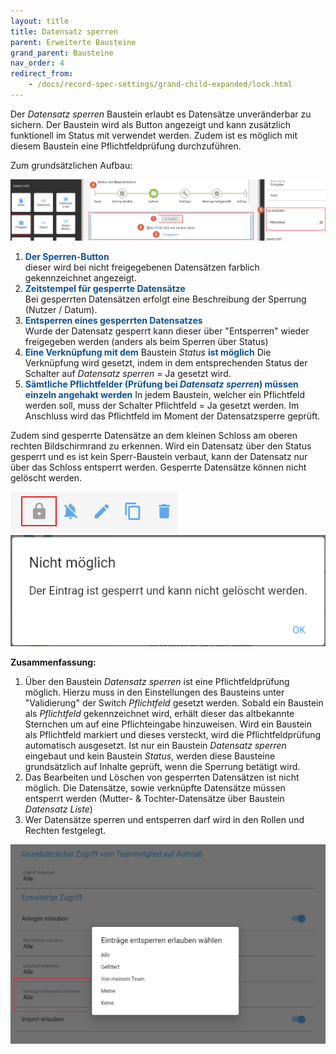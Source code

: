 ```yaml
---
layout: title
title: Datensatz sperren
parent: Erweiterte Bausteine
grand_parent: Bausteine
nav_order: 4
redirect_from:
    - /docs/record-spec-settings/grand-child-expanded/lock.html
---
```


Der _Datensatz sperren_ Baustein erlaubt es Datensätze unveränderbar zu sichern. Der Baustein wird als
Button angezeigt und kann zusätzlich funktionell im Status mit verwendet werden. Zudem ist es möglich
mit diesem Baustein eine Pflichtfeldprüfung durchzuführen.

Zum grundsätzlichen Aufbau:

![lock](\old_assets\record-spec-settings\1lock.png 'lock')

1. <span style="color:#0b5394">**Der Sperren-Button**</span>  
   dieser wird bei nicht freigegebenen Datensätzen farblich gekennzeichnet angezeigt.
2. <span style="color:#0b5394">**Zeitstempel für gesperrte Datensätze**</span>  
   Bei gesperrten Datensätzen erfolgt eine Beschreibung der Sperrung (Nutzer / Datum).
3. <span style="color:#0b5394">**Entsperren eines gesperrten Datensatzes**</span>  
   Wurde der Datensatz gesperrt kann dieser über "Entsperren" wieder freigegeben werden
   (anders als beim Sperren über Status)
4. <span style="color:#0b5394">**Eine Verknüpfung mit dem**</span>
   Baustein _Status_
   <span style="color:#0b5394">**ist möglich**</span>
   Die Verknüpfung wird gesetzt, indem in dem entsprechenden Status der Schalter auf _Datensatz sperren_ = Ja gesetzt wird.
5. <span style="color:#0b5394">**Sämtliche Pflichtfelder (Prüfung bei _Datensatz sperren_) müssen einzeln angehakt werden**</span>
   In jedem Baustein, welcher ein Pflichtfeld werden soll, muss der Schalter Pflichtfeld = Ja gesetzt werden.
   Im Anschluss wird das Pflichtfeld im Moment der Datensatzsperre geprüft.

Zudem sind gesperrte Datensätze an dem kleinen Schloss am oberen rechten Bildschirmrand zu erkennen.
Wird ein Datensatz über den Status gesperrt und es ist kein Sperr-Baustein verbaut, kann der Datensatz nur über das Schloss entsperrt werden.
Gesperrte Datensätze können nicht gelöscht werden.

![lock2](\old_assets\record-spec-settings\2lock.png 'lock2') ![lock3](\old_assets\record-spec-settings\3lock.png 'lock3')

**Zusammenfassung:**

1. Über den Baustein _Datensatz sperren_ ist eine Pflichtfeldprüfung möglich. Hierzu muss in den Einstellungen des
   Bausteins unter "Validierung" der Switch _Pflichtfeld_ gesetzt werden. Sobald ein Baustein als _Pflichtfeld_
   gekennzeichnet wird, erhält dieser das altbekannte Sternchen um auf eine Pflichteingabe hinzuweisen. Wird ein
   Baustein als Pflichtfeld markiert und dieses versteckt, wird die Pflichtfeldprüfung automatisch ausgesetzt. Ist nur
   ein Baustein _Datensatz sperren_ eingebaut und kein
   Baustein _Status_,
   werden diese Bausteine grundsätzlich auf Inhalte geprüft, wenn die Sperrung betätigt wird.
2. Das Bearbeiten und Löschen von gesperrten Datensätzen ist nicht möglich. Die Datensätze, sowie verknüpfte Datensätze
   müssen entsperrt werden (Mutter- & Tochter-Datensätze über
   Baustein _Datensatz Liste_)
3. Wer Datensätze sperren und entsperren darf wird in den
   Rollen und Rechten
   festgelegt.

![lock4](\old_assets\record-spec-settings\4lock.png 'lock4')
